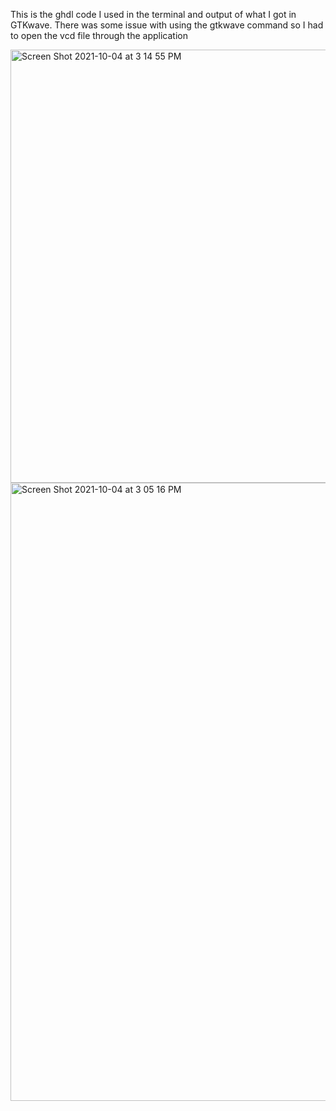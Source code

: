 This is the ghdl code I used in the terminal and output of what I got in GTKwave. 
There was some issue with using the gtkwave command so I had to open the vcd file through the application


<img width="693" alt="Screen Shot 2021-10-04 at 3 14 55 PM" src="https://user-images.githubusercontent.com/60151665/135910573-3bb6532a-9c71-4551-9ba4-49b6db27a062.png">

<img width="989" alt="Screen Shot 2021-10-04 at 3 05 16 PM" src="https://user-images.githubusercontent.com/60151665/135910488-b030cc80-b0fd-4cde-a597-1bd7a7acfdc7.png">
